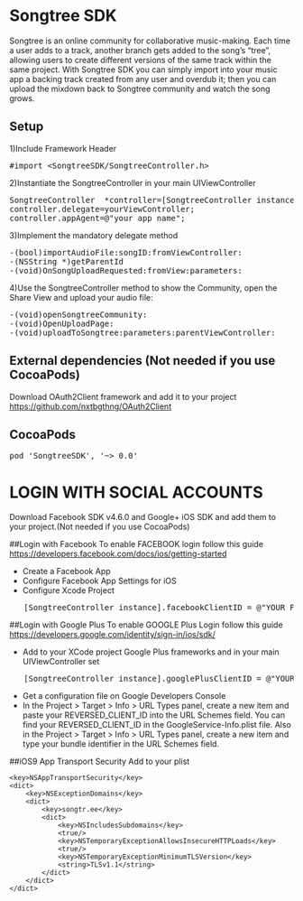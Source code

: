 # Songtree SDK

Songtree is an online community for collaborative music-making.
Each time a user adds to a track, another branch gets added to the song’s “tree”, allowing users to create different versions of the same track within the same project.
With Songtree SDK you can simply import into your music app a backing track created from any user and overdub it; then you can upload the mixdown back to Songtree community and watch the song grows.

## Setup

1)Include Framework Header 
<pre>
#import &lt;SongtreeSDK/SongtreeController.h&gt;
</pre>

2)Instantiate the SongtreeController in your main UIViewController
<pre>
SongtreeController  *controller=[SongtreeController instance];
controller.delegate=yourViewController;
controller.appAgent=@"your app name";
</pre>

3)Implement the mandatory delegate method
<pre>
-(bool)importAudioFile:songID:fromViewController:
-(NSString *)getParentId
-(void)OnSongUploadRequested:fromView:parameters:
</pre>

4)Use the SongtreeController method to show the Community, open the Share View and upload your audio file:
<pre>
-(void)openSongtreeCommunity:
-(void)OpenUploadPage:
-(void)uploadToSongtree:parameters:parentViewController:
</pre>

## External dependencies (Not needed if you use CocoaPods)
Download OAuth2Client framework and add it to your project
https://github.com/nxtbgthng/OAuth2Client

## CocoaPods
<pre>pod 'SongtreeSDK', '~> 0.0'</pre>

# LOGIN WITH SOCIAL ACCOUNTS
 Download Facebook SDK v4.6.0 and Google+ iOS SDK and add them to your project.(Not needed if you use CocoaPods)
 
##Login with Facebook
To enable FACEBOOK login follow this guide https://developers.facebook.com/docs/ios/getting-started
 - Create a Facebook App
 - Configure Facebook App Settings for iOS
 - Configure Xcode Project
<pre>	[SongtreeController instance].facebookClientID = @"YOUR_FAEBOOK_APP_ID”;</pre>

 
##Login with Google Plus
To enable GOOGLE Plus Login follow this guide https://developers.google.com/identity/sign-in/ios/sdk/
- Add to your XCode project Google Plus frameworks and in your main UIViewController set
<pre>	[SongtreeController instance].googlePlusClientID = @"YOUR_GOOGLE_APP_ID”;</pre>
- Get a configuration file on Google Developers Console
- In the Project > Target > Info > URL Types panel, create a new item and paste your REVERSED_CLIENT_ID into the URL Schemes field. You can find your REVERSED_CLIENT_ID in the GoogleService-Info.plist file.
  Also in the Project > Target > Info > URL Types panel, create a new item and type your bundle identifier in the URL Schemes field.


##iOS9 App Transport Security
Add to your plist

    <key>NSAppTransportSecurity</key>
    <dict>
        <key>NSExceptionDomains</key>
        <dict>
            <key>songtr.ee</key>
            <dict>
                <key>NSIncludesSubdomains</key>
                <true/>
                <key>NSTemporaryExceptionAllowsInsecureHTTPLoads</key>
                <true/>
                <key>NSTemporaryExceptionMinimumTLSVersion</key>
                <string>TLSv1.1</string>
            </dict>
        </dict>
    </dict>

